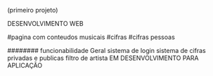  (primeiro projeto)
 
DESENVOLVIMENTO WEB

#pagina com conteudos musicais
#cifras
#cifras pessoas

########
funcionabilidade Geral
sistema de login
sistema de cifras privadas e publicas
filtro de artista
EM DESENVOLVIMENTO PARA APLICAÇÃO

  
